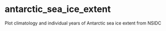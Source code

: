 # antarctic_sea_ice_extent
Plot climatology and individual years of Antarctic sea ice extent from NSIDC
